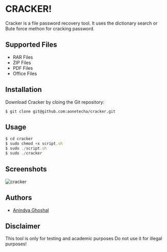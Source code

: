 
# CRACKER!
Cracker is a file password recovery tool. It uses the dictionary search or Bute force methon for cracking password.



## Supported Files
- RAR Files
- ZIP Files
- PDF Files
- Office Files
## Installation

Download Cracker by cloing the Git repository: 

`$ git clone git@github.com:aonetecha/cracker.git`
    
## Usage
```javascript
$ cd cracker
$ sudo chmod +x script.sh
$ sudo ./script.sh
$ sudo ./cracker
```

## Screenshots

![cracker](https://user-images.githubusercontent.com/85815644/179342709-b6c45fe4-26a6-43af-8e04-d02cc195f85a.png)

## Authors

- [Anindya Ghoshal](https://www.youtube.com/channel/UCPNhwkJ4zc3FXGn-Rba6Hvg)


## Disclaimer

This tool is only for testing and academic purposes Do not use it for illegal purposes!

